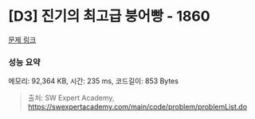 # [D3] 진기의 최고급 붕어빵 - 1860 

[문제 링크](https://swexpertacademy.com/main/code/problem/problemDetail.do?contestProbId=AV5LsaaqDzYDFAXc) 

### 성능 요약

메모리: 92,364 KB, 시간: 235 ms, 코드길이: 853 Bytes



> 출처: SW Expert Academy, https://swexpertacademy.com/main/code/problem/problemList.do